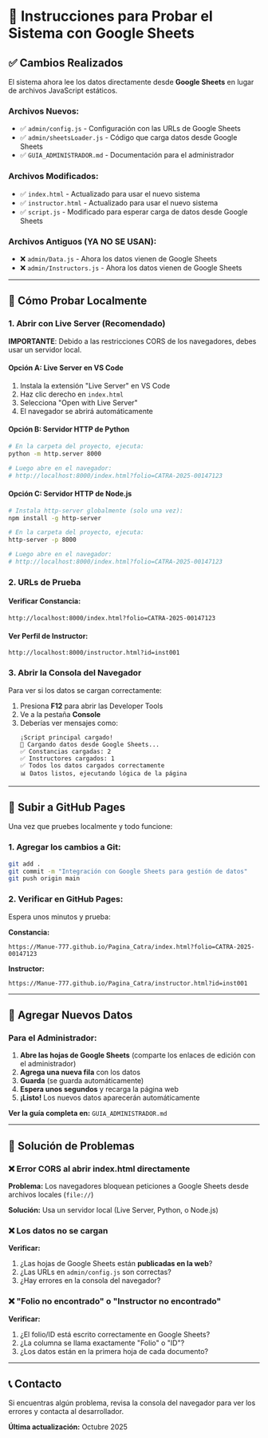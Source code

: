 # 🧪 Instrucciones para Probar el Sistema con Google Sheets

## ✅ Cambios Realizados

El sistema ahora lee los datos directamente desde **Google Sheets** en lugar de archivos JavaScript estáticos.

### Archivos Nuevos:
- ✅ `admin/config.js` - Configuración con las URLs de Google Sheets
- ✅ `admin/sheetsLoader.js` - Código que carga datos desde Google Sheets
- ✅ `GUIA_ADMINISTRADOR.md` - Documentación para el administrador

### Archivos Modificados:
- ✅ `index.html` - Actualizado para usar el nuevo sistema
- ✅ `instructor.html` - Actualizado para usar el nuevo sistema
- ✅ `script.js` - Modificado para esperar carga de datos desde Google Sheets

### Archivos Antiguos (YA NO SE USAN):
- ❌ `admin/Data.js` - Ahora los datos vienen de Google Sheets
- ❌ `admin/Instructors.js` - Ahora los datos vienen de Google Sheets

---

## 🧪 Cómo Probar Localmente

### 1. Abrir con Live Server (Recomendado)

**IMPORTANTE**: Debido a las restricciones CORS de los navegadores, debes usar un servidor local.

#### Opción A: Live Server en VS Code
1. Instala la extensión "Live Server" en VS Code
2. Haz clic derecho en `index.html`
3. Selecciona "Open with Live Server"
4. El navegador se abrirá automáticamente

#### Opción B: Servidor HTTP de Python
```bash
# En la carpeta del proyecto, ejecuta:
python -m http.server 8000

# Luego abre en el navegador:
# http://localhost:8000/index.html?folio=CATRA-2025-00147123
```

#### Opción C: Servidor HTTP de Node.js
```bash
# Instala http-server globalmente (solo una vez):
npm install -g http-server

# En la carpeta del proyecto, ejecuta:
http-server -p 8000

# Luego abre en el navegador:
# http://localhost:8000/index.html?folio=CATRA-2025-00147123
```

### 2. URLs de Prueba

#### Verificar Constancia:
```
http://localhost:8000/index.html?folio=CATRA-2025-00147123
```

#### Ver Perfil de Instructor:
```
http://localhost:8000/instructor.html?id=inst001
```

### 3. Abrir la Consola del Navegador

Para ver si los datos se cargan correctamente:

1. Presiona **F12** para abrir las Developer Tools
2. Ve a la pestaña **Console**
3. Deberías ver mensajes como:
   ```
   ¡Script principal cargado!
   🔄 Cargando datos desde Google Sheets...
   ✅ Constancias cargadas: 2
   ✅ Instructores cargados: 1
   ✅ Todos los datos cargados correctamente
   📊 Datos listos, ejecutando lógica de la página
   ```

---

## 🚀 Subir a GitHub Pages

Una vez que pruebes localmente y todo funcione:

### 1. Agregar los cambios a Git:
```bash
git add .
git commit -m "Integración con Google Sheets para gestión de datos"
git push origin main
```

### 2. Verificar en GitHub Pages:
Espera unos minutos y prueba:

**Constancia:**
```
https://Manue-777.github.io/Pagina_Catra/index.html?folio=CATRA-2025-00147123
```

**Instructor:**
```
https://Manue-777.github.io/Pagina_Catra/instructor.html?id=inst001
```

---

## 📝 Agregar Nuevos Datos

### Para el Administrador:

1. **Abre las hojas de Google Sheets** (comparte los enlaces de edición con el administrador)
2. **Agrega una nueva fila** con los datos
3. **Guarda** (se guarda automáticamente)
4. **Espera unos segundos** y recarga la página web
5. **¡Listo!** Los nuevos datos aparecerán automáticamente

**Ver la guía completa en:** `GUIA_ADMINISTRADOR.md`

---

## 🔧 Solución de Problemas

### ❌ Error CORS al abrir index.html directamente
**Problema:** Los navegadores bloquean peticiones a Google Sheets desde archivos locales (`file://`)

**Solución:** Usa un servidor local (Live Server, Python, o Node.js)

### ❌ Los datos no se cargan
**Verificar:**
1. ¿Las hojas de Google Sheets están **publicadas en la web**?
2. ¿Las URLs en `admin/config.js` son correctas?
3. ¿Hay errores en la consola del navegador?

### ❌ "Folio no encontrado" o "Instructor no encontrado"
**Verificar:**
1. ¿El folio/ID está escrito correctamente en Google Sheets?
2. ¿La columna se llama exactamente "Folio" o "ID"?
3. ¿Los datos están en la primera hoja de cada documento?

---

## 📞 Contacto

Si encuentras algún problema, revisa la consola del navegador para ver los errores y contacta al desarrollador.

**Última actualización:** Octubre 2025
